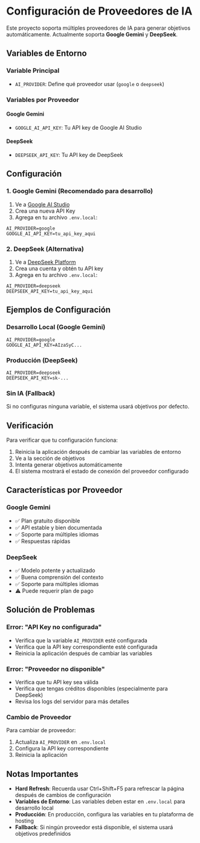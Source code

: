 # Configuración de Proveedores de IA

Este proyecto soporta múltiples proveedores de IA para generar objetivos automáticamente. Actualmente soporta **Google Gemini** y **DeepSeek**.

## Variables de Entorno

### Variable Principal
- `AI_PROVIDER`: Define qué proveedor usar (`google` o `deepseek`)

### Variables por Proveedor

#### Google Gemini
- `GOOGLE_AI_API_KEY`: Tu API key de Google AI Studio

#### DeepSeek
- `DEEPSEEK_API_KEY`: Tu API key de DeepSeek

## Configuración

### 1. Google Gemini (Recomendado para desarrollo)

1. Ve a [Google AI Studio](https://makersuite.google.com/app/apikey)
2. Crea una nueva API Key
3. Agrega en tu archivo `.env.local`:

```env
AI_PROVIDER=google
GOOGLE_AI_API_KEY=tu_api_key_aqui
```

### 2. DeepSeek (Alternativa)

1. Ve a [DeepSeek Platform](https://platform.deepseek.com/)
2. Crea una cuenta y obtén tu API key
3. Agrega en tu archivo `.env.local`:

```env
AI_PROVIDER=deepseek
DEEPSEEK_API_KEY=tu_api_key_aqui
```

## Ejemplos de Configuración

### Desarrollo Local (Google Gemini)
```env
AI_PROVIDER=google
GOOGLE_AI_API_KEY=AIzaSyC...
```

### Producción (DeepSeek)
```env
AI_PROVIDER=deepseek
DEEPSEEK_API_KEY=sk-...
```

### Sin IA (Fallback)
Si no configuras ninguna variable, el sistema usará objetivos por defecto.

## Verificación

Para verificar que tu configuración funciona:

1. Reinicia la aplicación después de cambiar las variables de entorno
2. Ve a la sección de objetivos
3. Intenta generar objetivos automáticamente
4. El sistema mostrará el estado de conexión del proveedor configurado

## Características por Proveedor

### Google Gemini
- ✅ Plan gratuito disponible
- ✅ API estable y bien documentada
- ✅ Soporte para múltiples idiomas
- ✅ Respuestas rápidas

### DeepSeek
- ✅ Modelo potente y actualizado
- ✅ Buena comprensión del contexto
- ✅ Soporte para múltiples idiomas
- ⚠️ Puede requerir plan de pago

## Solución de Problemas

### Error: "API Key no configurada"
- Verifica que la variable `AI_PROVIDER` esté configurada
- Verifica que la API key correspondiente esté configurada
- Reinicia la aplicación después de cambiar las variables

### Error: "Proveedor no disponible"
- Verifica que tu API key sea válida
- Verifica que tengas créditos disponibles (especialmente para DeepSeek)
- Revisa los logs del servidor para más detalles

### Cambio de Proveedor
Para cambiar de proveedor:
1. Actualiza `AI_PROVIDER` en `.env.local`
2. Configura la API key correspondiente
3. Reinicia la aplicación

## Notas Importantes

- **Hard Refresh**: Recuerda usar Ctrl+Shift+F5 para refrescar la página después de cambios de configuración
- **Variables de Entorno**: Las variables deben estar en `.env.local` para desarrollo local
- **Producción**: En producción, configura las variables en tu plataforma de hosting
- **Fallback**: Si ningún proveedor está disponible, el sistema usará objetivos predefinidos

